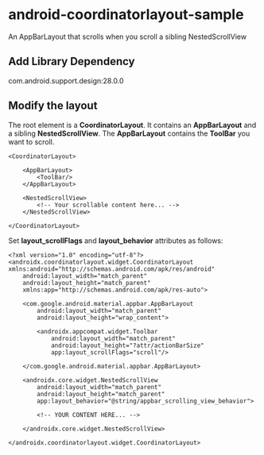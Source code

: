 # android-coordinatorlayout-sample
An AppBarLayout that scrolls when you scroll a sibling NestedScrollView

## Add Library Dependency

com.android.support.design:28.0.0

## Modify the layout

The root element is a **CoordinatorLayout**.
It contains an **AppBarLayout** and a sibling **NestedScrollView**.
The **AppBarLayout** contains the **ToolBar** you want to scroll.

    <CoordinatorLayout>

        <AppBarLayout>
            <ToolBar/>
        </AppBarLayout>

        <NestedScrollView>
            <!-- Your scrollable content here... -->
        </NestedScrollView>

    </CoordinatorLayout>

Set **layout_scrollFlags** and **layout_behavior** attributes as follows:

    <?xml version="1.0" encoding="utf-8"?>
    <androidx.coordinatorlayout.widget.CoordinatorLayout xmlns:android="http://schemas.android.com/apk/res/android"
        android:layout_width="match_parent"
        android:layout_height="match_parent"
        xmlns:app="http://schemas.android.com/apk/res-auto">

        <com.google.android.material.appbar.AppBarLayout
            android:layout_width="match_parent"
            android:layout_height="wrap_content">

            <androidx.appcompat.widget.Toolbar
                android:layout_width="match_parent"
                android:layout_height="?attr/actionBarSize"
                app:layout_scrollFlags="scroll"/>

        </com.google.android.material.appbar.AppBarLayout>

        <androidx.core.widget.NestedScrollView
            android:layout_width="match_parent"
            android:layout_height="match_parent"
            app:layout_behavior="@string/appbar_scrolling_view_behavior">

            <!-- YOUR CONTENT HERE... -->
            
        </androidx.core.widget.NestedScrollView>

    </androidx.coordinatorlayout.widget.CoordinatorLayout>
